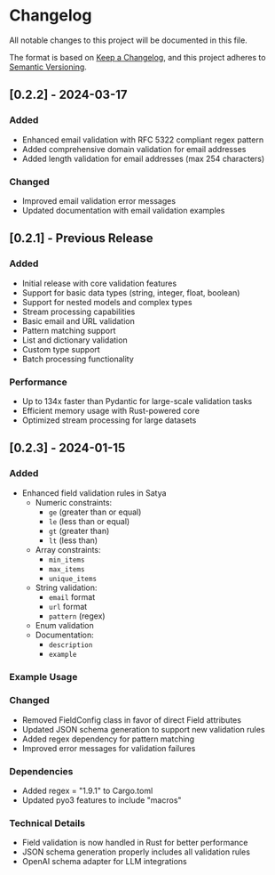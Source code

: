 # Changelog

All notable changes to this project will be documented in this file.

The format is based on [Keep a Changelog](https://keepachangelog.com/en/1.0.0/),
and this project adheres to [Semantic Versioning](https://semver.org/spec/v2.0.0.html).

## [0.2.2] - 2024-03-17

### Added
- Enhanced email validation with RFC 5322 compliant regex pattern
- Added comprehensive domain validation for email addresses
- Added length validation for email addresses (max 254 characters)

### Changed
- Improved email validation error messages
- Updated documentation with email validation examples

## [0.2.1] - Previous Release

### Added
- Initial release with core validation features
- Support for basic data types (string, integer, float, boolean)
- Support for nested models and complex types
- Stream processing capabilities
- Basic email and URL validation
- Pattern matching support
- List and dictionary validation
- Custom type support
- Batch processing functionality

### Performance
- Up to 134x faster than Pydantic for large-scale validation tasks
- Efficient memory usage with Rust-powered core
- Optimized stream processing for large datasets

## [0.2.3] - 2024-01-15

### Added
- Enhanced field validation rules in Satya
  - Numeric constraints:
    - `ge` (greater than or equal)
    - `le` (less than or equal)
    - `gt` (greater than)
    - `lt` (less than)
  - Array constraints:
    - `min_items`
    - `max_items`
    - `unique_items`
  - String validation:
    - `email` format
    - `url` format
    - `pattern` (regex)
  - Enum validation
  - Documentation:
    - `description`
    - `example`

### Example Usage
<?python
from satya import Model, Field

class UserProfile(Model):
    user_id: str = Field(pattern=r"^usr_[a-zA-Z0-9]+$", description="Unique user ID")
    username: str = Field(min_length=3, max_length=50)
    email: str = Field(email=True)
    age: int = Field(ge=13, le=120)
    tags: List[str] = Field(min_items=1, max_items=10, unique_items=True)
    subscription: str = Field(enum=["free", "basic", "premium"])
?>

### Changed
- Removed FieldConfig class in favor of direct Field attributes
- Updated JSON schema generation to support new validation rules
- Added regex dependency for pattern matching
- Improved error messages for validation failures

### Dependencies
- Added regex = "1.9.1" to Cargo.toml
- Updated pyo3 features to include "macros"

### Technical Details
- Field validation is now handled in Rust for better performance
- JSON schema generation properly includes all validation rules
- OpenAI schema adapter for LLM integrations 